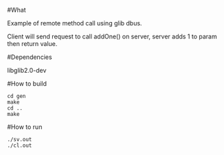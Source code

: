 #What

Example of remote method call using glib dbus.

Client will send request to call addOne() on server, server adds 1 to param then return value.

#Dependencies

libglib2.0-dev

#How to build
```
cd gen
make
cd ..
make
```

#How to run
```
./sv.out
./cl.out
```
